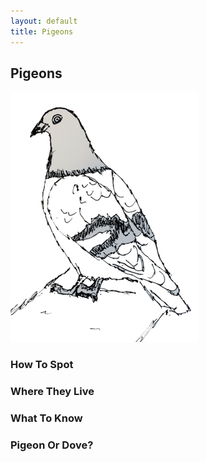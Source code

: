 ```yaml
---
layout: default
title: Pigeons
---
```


## Pigeons

![Pigeon](img/pigeon.png)

### How To Spot

### Where They Live

### What To Know

### Pigeon Or Dove?

